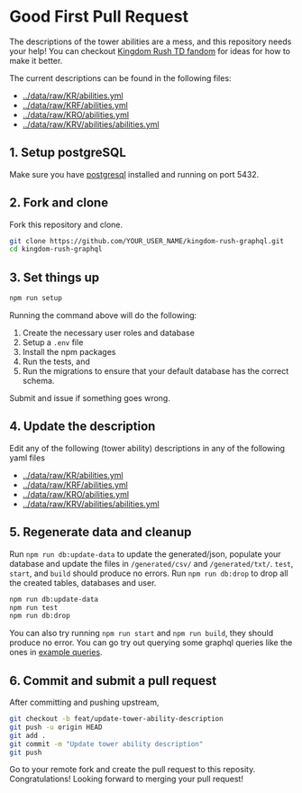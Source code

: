 # Good First Pull Request

The descriptions of the tower abilities are a mess, and this repository needs your help!
You can checkout [Kingdom Rush TD fandom](https://kingdomrushtd.fandom.com/wiki/Category:Towers)
for ideas for how to make it better.

The current descriptions can be found in the following files:

-   [../data/raw/KR/abilities.yml](../data/raw/KR/abilities.yml)
-   [../data/raw/KRF/abilities.yml](../data/raw/KRF/abilities.yml)
-   [../data/raw/KRO/abilities.yml](../data/raw/KRO/abilities.yml)
-   [../data/raw/KRV/abilities/abilities.yml](../data/raw/KRV/abilities/abilities.yml)

## 1. Setup postgreSQL

Make sure you have [postgresql](https://postgresapp.com/) installed and running on port 5432.

## 2. Fork and clone

Fork this repository and clone.

```bash
git clone https://github.com/YOUR_USER_NAME/kingdom-rush-graphql.git
cd kingdom-rush-graphql
```

## 3. Set things up

```bash
npm run setup
```

Running the command above will do the following:

1. Create the necessary user roles and database
2. Setup a `.env` file
3. Install the npm packages
4. Run the tests, and
5. Run the migrations to ensure that your default database has the correct schema.

Submit and issue if something goes wrong.

## 4. Update the description

Edit any of the following (tower ability) descriptions in any of the following yaml files

-   [../data/raw/KR/abilities.yml](../data/raw/KR/abilities.yml)
-   [../data/raw/KRF/abilities.yml](../data/raw/KRF/abilities.yml)
-   [../data/raw/KRO/abilities.yml](../data/raw/KRO/abilities.yml)
-   [../data/raw/KRV/abilities/abilities.yml](../data/raw/KRV/abilities/abilities.yml)

## 5. Regenerate data and cleanup

Run `npm run db:update-data` to update the generated/json,
populate your database and update the files in `/generated/csv/` and `/generated/txt/`.
`test`, `start`, and `build` should produce no errors.
Run `npm run db:drop` to drop all the created tables, databases and user.

```bash
npm run db:update-data
npm run test
npm run db:drop
```

You can also try running `npm run start` and `npm run build`, they should produce no error.
You can go try out querying some graphql queries like the ones in [example queries](./EXAMPLE_QUERIES.md).

## 6. Commit and submit a pull request

After committing and pushing upstream,

```bash
git checkout -b feat/update-tower-ability-description
git push -u origin HEAD
git add .
git commit -m "Update tower ability description"
git push
```

Go to your remote fork and create the pull request to this reposity.
Congratulations! Looking forward to merging your pull request!
